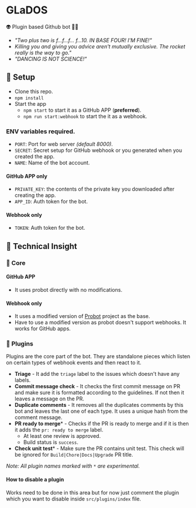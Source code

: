 GLaDOS
========

:alien: Plugin based Github bot :guardsman:

* _"Two plus two is f…f…f… f…10. IN BASE FOUR! I'M FINE!"_
* _Killing you and giving you advice aren't mutually exclusive. The rocket really is the way to go."_
* _"DANCING IS NOT SCIENCE!"_

## :wrench: Setup

* Clone this repo.
* `npm install`
* Start the app
    * `npm start` to start it as a GitHub APP (**preferred**).
    * `npm run start:webhook` to start the it as a webhook.

### ENV variables required.

* `PORT`: Port for web server _(default 8000)_.
* `SECRET`: Secret setup for GitHub webhook or you generated when you created the app.
* `NAME`: Name of the bot account.

#### GitHub APP only

* `PRIVATE_KEY`: the contents of the private key you downloaded after creating the app.
* `APP_ID`: Auth token for the bot.

#### Webhook only

* `TOKEN`: Auth token for the bot.

## :sunrise_over_mountains: Technical Insight

### :game_die: Core

#### GitHub APP

* It uses probot directly with no modifications.

#### Webhook only

* It uses a modified version of [Probot](https://github.com/probot/probot) project as the base.
* Have to use a modified version as probot doesn't support webhooks. It works for GitHub apps.

### :electric_plug: Plugins

Plugins are the core part of the bot. They are standalone pieces which listen on certain types of webhook events and then react to it.

* **Triage** - It add the `triage` label to the issues which doesn't have any labels.
* **Commit message check** - It checks the first commit message on PR and make sure it is formatted according to the guidelines. If not then it leaves a message on the PR.
* **Duplicate comments** - It removes all the duplicates comments by this bot and leaves the last one of each type. It uses a unique hash from the comment message.
* **PR ready to merge*** - Checks if the PR is ready to merge and if it is then it adds the `pr: ready to merge` label.
    * At least one review is approved.
    * Build status is `success`.
* **Check unit test*** - Make sure the PR contains unit test. This check will be ignored for `Build|Chore|Docs|Upgrade` PR title.

_Note: All plugin names marked with `*` are experimental._

#### How to disable a plugin

Works need to be done in this area but for now just comment the plugin which you want to disable inside `src/plugins/index` file.
